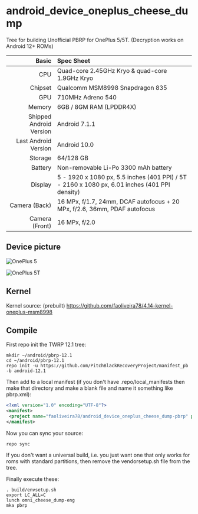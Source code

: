 # android_device_oneplus_cheese_dump

Tree for building Unofficial PBRP for OnePlus 5/5T. (Decryption works on Android 12+ ROMs)

| Basic                   | Spec Sheet                                                                                                                     |
| -----------------------:|:------------------------------------------------------------------------------------------------------------------------------ |
| CPU                     | Quad-core 2.45GHz Kryo & quad-core 1.9GHz Kryo                                                                           |
| Chipset                 | Qualcomm MSM8998 Snapdragon 835                                                                                                  |
| GPU                     | 710MHz Adreno 540                                                                                                                       |
| Memory                  | 6GB / 8GM RAM (LPDDR4X)                                                                                                                     |
| Shipped Android Version | Android 7.1.1                                                                                                                            |
| Last Android Version    | Android 10.0                                                                                                                            |
| Storage                 | 64/128 GB                                                                                                                          |
| Battery                 | Non-removable Li-Po 3300 mAh battery                                                                                           |
| Display                 | 5 - 1920 x 1080 px, 5.5 inches (401 PPI) / 5T - 2160 x 1080 px, 6.01 inches (401 PPI density)                                                                              |
| Camera (Back)           | 16 MPx, f/1.7, 24mm, DCAF autofocus + 20 MPx, f/2.6, 36mm, PDAF autofocus                                                                              |
| Camera (Front)          | 16 MPx, f/2.0                                                                                                   |

## Device picture

![OnePlus 5](http://image01.oneplus.cn/ebp/201706/17/291/8dc3e3d2bd22658de5f63eeb27700a83.png "OnePlus 5 in black")

![OnePlus 5T](https://cdn.opstatics.com/store/20170907/assets/images/support/support-list/model-specs-list/details/5t-black.png "OnePlus 5T in black")

## Kernel

Kernel source: (prebuilt)
https://github.com/faoliveira78/4.14-kernel-oneplus-msm8998

## Compile

First repo init the TWRP 12.1 tree:

```
mkdir ~/android/pbrp-12.1
cd ~/android/pbrp-12.1
repo init -u https://github.com/PitchBlackRecoveryProject/manifest_pb -b android-12.1
```

Then add to a local manifest (if you don't have .repo/local_manifests then make that directory and make a blank file and name it something like pbrp.xml):

```xml
<?xml version="1.0" encoding="UTF-8"?>
<manifest>
 <project name="faoliveira78/android_device_oneplus_cheese_dump-pbrp" path="device/oneplus/cheese_dump" remote="github" revision="android-12.1"/>
</manifest>
```

Now you can sync your source:

```
repo sync
```

If you don't want a universal build, i.e. you just want one that only works for roms with standard partitions, then remove the vendorsetup.sh file from the tree.

Finally execute these:

```
. build/envsetup.sh
export LC_ALL=C
lunch omni_cheese_dump-eng
mka pbrp
```
